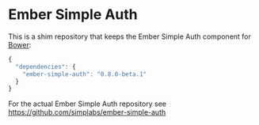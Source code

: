#  Ember Simple Auth

This is a shim repository that keeps the Ember Simple Auth component for
[Bower](http://bower.io):

```js
{
  "dependencies": {
    "ember-simple-auth": "0.8.0-beta.1"
  }
}
```

For the actual Ember Simple Auth repository see
https://github.com/simplabs/ember-simple-auth
